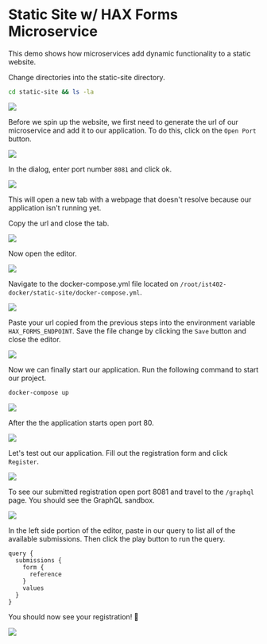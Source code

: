 # Static Site w/ HAX Forms Microservice

This demo shows how microservices add dynamic functionality to a static website.


Change directories into the static-site directory.

```bash
cd static-site && ls -la
```

![](assets/5.png)

Before we spin up the website, we first need to generate the url of our microservice and add it to our application. To do this, click on the `Open Port` button.

![](assets/6.png)

In the dialog, enter port number `8081` and click ok.

![](assets/9.png)

This will open a new tab with a webpage that doesn't resolve because our application isn't running yet.

Copy the url and close the tab.

![](assets/10.png)

Now open the editor.

![](assets/10.5.png)

Navigate to the docker-compose.yml file located on `/root/ist402-docker/static-site/docker-compose.yml`.

![](assets/11.png)

Paste your url copied from the previous steps into the environment variable `HAX_FORMS_ENDPOINT`. Save the file change by clicking the `Save` button and close the editor.

![](assets/12.png)

Now we can finally start our application. Run the following command to start our project.

```bash
docker-compose up
```

![](assets/13.png)

After the the application starts open port 80.

![](assets/14.png)

Let's test out our application. Fill out the registration form and click `Register`.

![](assets/15.png)

To see our submitted registration open port 8081 and travel to the `/graphql` page. You should see the GraphQL sandbox.

![](assets/16.png)

In the left side portion of the editor, paste in our query to list all of the available submissions. Then click the play button to run the query.

```
query {
  submissions {
    form {
      reference
    }
    values
  }
}
```

You should now see your registration! 🎉

![](assets/17.png)